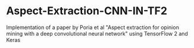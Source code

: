 # Aspect-Extraction-CNN-IN-TF2
Implementation of a paper by Poria et al "Aspect extraction for opinion mining with a deep convolutional neural network" using TensorFlow 2 and Keras
